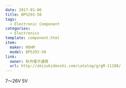 ```yaml
---
date: 2017-01-06
title: BP5293-50
tags:
  - Electronic Component
categories:
  - Electronics
template: component.html
item:
  maker: ROHM
  model: BP5293-50
link:
  owner: 秋月電子通商
  url: http://akizukidenshi.com/catalog/g/gM-11188/
---
```

7〜26V <i class="fa fa-arrow-right"></i> 5V
